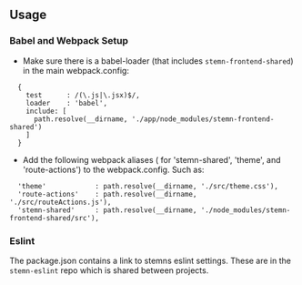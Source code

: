 ## Usage

### Babel and Webpack Setup
* Make sure there is a babel-loader (that includes `stemn-frontend-shared`) in the main webpack.config:
```
  {
    test      : /(\.js|\.jsx)$/,
    loader    : 'babel',
    include: [
      path.resolve(__dirname, './app/node_modules/stemn-frontend-shared')
    ]
  }
```
* Add the following webpack aliases ( for 'stemn-shared', 'theme', and 'route-actions') to the webpack.config. Such as:
```
  'theme'            : path.resolve(__dirname, './src/theme.css'),
  'route-actions'    : path.resolve(__dirname, './src/routeActions.js'),
  'stemn-shared'     : path.resolve(__dirname, './node_modules/stemn-frontend-shared/src'),
```

### Eslint
The package.json contains a link to stemns eslint settings. These are in the `stemn-eslint` repo which is shared between projects.